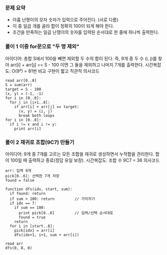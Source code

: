 ### 문제 요약
- 아홉 난쟁이의 모자 숫자가 입력으로 주어진다. (서로 다름)
- 이 중 일곱 개를 골라 합이 정확히 100이 되게 해야 한다.
- 조건을 만족하는 일곱 난쟁이의 숫자를 입력된 순서대로 한 줄에 하나씩 출력한다.

### 풀이 1 이중 for문으로 "두 명 제외"
아이디어: 총합 S에서 100을 빼면 제외할 두 수의 합이 된다. 
즉, 9개 중 두 수 (i, j)를 찾아 arr[i] + arr[j] == S - 100 이면 그 둘을 제외하고 나머지 7개를 출력한다.
시간복잡도: O(9²) = 81번 비교
구현이 짧고 직관적
의사코드
```
read arr[0..8]
S = sum(arr)
target = S - 100
(x, y) = (-1, -1)
for i in [0..8]:
  for j in [i+1..8]:
    if arr[i] + arr[j] == target:
      (x, y) = (i, j)
      break both loops
for i in [0..8]:
  if i != x and i != y:
    print arr[i]
```

### 풀이 2 재귀로 조합(9C7) 만들기
아이디어: 9개 중 7개를 고르는 모든 조합을 재귀로 생성하면서 누적합을 관리한다.
합이 100일 때 출력하고 종료(정답 유일 보장).
시간복잡도: 조합 수 9C7 = 36
의사코드
```
arr: 입력 9개
pick[0..6]: 선택한 7개 저장
found = false

function dfs(idx, start, sum):
  if found: return
  if sum > 100: return         // 가지치기
  if idx == 7:
    if sum == 100:
      print pick[0..6]         // 입력/선택 순서대로
      found = true
    return
  for i in [start..8]:
    pick[idx] = arr[i]
    dfs(idx+1, i+1, sum + arr[i])

read arr
dfs(0, 0, 0)
```